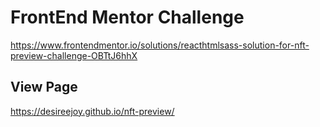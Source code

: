 
# FrontEnd Mentor Challenge

https://www.frontendmentor.io/solutions/reacthtmlsass-solution-for-nft-preview-challenge-OBTtJ6hhX

## View Page

https://desireejoy.github.io/nft-preview/

